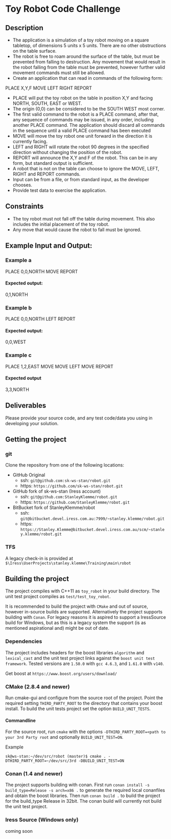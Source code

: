 # Toy Robot Code Challenge

## Description

* The application is a simulation of a toy robot moving on a square tabletop, of dimensions 5 units x 5 units. There are no other obstructions on the table surface.
* The robot is free to roam around the surface of the table, but must be prevented from falling to destruction. Any movement that would result in the robot falling from the table must be prevented, however further valid movement commands must still be allowed.
* Create an application that can read in commands of the following form:

PLACE X,Y,F
MOVE
LEFT
RIGHT
REPORT

* PLACE will put the toy robot on the table in position X,Y and facing NORTH, SOUTH, EAST or WEST.
* The origin (0,0) can be considered to be the SOUTH WEST most corner.
* The first valid command to the robot is a PLACE command, after that, any sequence of commands may be issued, in any order, including another PLACE command. The application should discard all commands in the sequence until a valid PLACE command has been executed
* MOVE will move the toy robot one unit forward in the direction it is currently facing.
* LEFT and RIGHT will rotate the robot 90 degrees in the specified direction without changing the position of the robot.
* REPORT will announce the X,Y and F of the robot. This can be in any form, but standard output is sufficient.
* A robot that is not on the table can choose to ignore the MOVE, LEFT, RIGHT and REPORT commands.
* Input can be from a file, or from standard input, as the developer chooses.
* Provide test data to exercise the application.

## Constraints

* The toy robot must not fall off the table during movement. This also includes the initial placement of the toy robot.
* Any move that would cause the robot to fall must be ignored.

## Example Input and Output:

### Example a

PLACE 0,0,NORTH
MOVE
REPORT

#### Expected output:

0,1,NORTH

### Example b

PLACE 0,0,NORTH
LEFT
REPORT

#### Expected output:

0,0,WEST

### Example c

PLACE 1,2,EAST
MOVE
MOVE
LEFT
MOVE
REPORT

#### Expected output

3,3,NORTH

## Deliverables

Please provide your source code, and any test code/data you using in developing your solution.

## Getting the project

### git

Clone the repository from one of the following locations:  

* GitHub Original
    * ssh: `git@github.com:sk-ws-stan/robot.git`
    * https: `https://github.com/sk-ws-stan/robot.git`
* GitHub fork of sk-ws-stan (Iress account)
    * ssh: `git@github.com:StanleyKlemme/robot.git`
    * https: `https://github.com/StanleyKlemme/robot.git`
* BitBucket fork of StanleyKlemme/robot
    * ssh: `git@bitbucket.devel.iress.com.au:7999/~stanley.klemme/robot.git`
    * https: `https://Stanley.Klemme@bitbucket.devel.iress.com.au/scm/~stanley.klemme/robot.git`

### TFS

A legacy check-in is provided at `$\Iress\UserProjects\stanley.klemme\Training\main\robot`

## Building the project

The project compiles with C++11 as `toy_robot` in your build directory. The unit test project compiles as `test/test_toy_robot`.

It is recommended to build the project with `CMake` and out of source, however in-source builds are supported.
Alternatively the project supports building with `Conan`.
For legacy reasons it is aspired to support a IressSource build for Windows, but as this is a legacy system the support (is as mentioned aspirational and) might be out of date.

### Dependencies

The project includes headers for the boost libraries `algorithm` and `lexical_cast` and the unit test project links against the `boost unit test framework`. Tested versions are `1.50.0` with `gcc 4.6.3`, and `1.61.0` with `v140`.

Get boost at `https://www.boost.org/users/download/`


### CMake (2.8.4 and newer)

Run cmake-gui and configure from the source root of the project. Point the required setting `THIRD_PARTY_ROOT` to the directory that contains your boost install. To build the unit tests project set the option `BUILD_UNIT_TESTS`.

#### Commandline

For the source root, run `cmake` with the options `-DTHIRD_PARTY_ROOT=<path to your 3rd Party root` and optionally `BUILD_UNIT_TEST=ON`.

Example
```
sk@ws-stan:~/dev/src/robot (master)$ cmake . -DTHIRD_PARTY_ROOT=~/dev/src/3rd -DBUILD_UNIT_TEST=ON
```

### Conan (1.4 and newer)

The project supports building with conan. First run `conan install -s build_type=Release -s arch=x86 .` to generate the required local conanfiles and obtain the boost libraries. Then run `conan build .` to build the project for the build_type Release in 32bit. The conan build will currently not build the unit test project.

### Iress Source (Windows only)

coming soon
